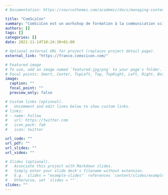 ```yaml
---
# Documentation: https://sourcethemes.com/academic/docs/managing-content/

title: "ComSciCon"
summary: "ComSciCon est un workshop de formation à la communication scientifique destiné aux doctorants et doctorantes de toutes les disciplines. Après y avoir participé en 2020 lors de la première édition française, j'ai contribué à l'organisation de la deuxième édition en 2021."
authors: []
tags: []
categories: []
date: 2021-11-14T10:24:38+01:00

# Optional external URL for project (replaces project detail page).
external_link: "https://france.comscicon.com/"

# Featured image
# To use, add an image named `featured.jpg/png` to your page's folder.
# Focal points: Smart, Center, TopLeft, Top, TopRight, Left, Right, BottomLeft, Bottom, BottomRight.
image:
  caption: ""
  focal_point: ""
  preview_only: false

# Custom links (optional).
#   Uncomment and edit lines below to show custom links.
# links:
# - name: Follow
#   url: https://twitter.com
#   icon_pack: fab
#   icon: twitter

url_code: ""
url_pdf: ""
url_slides: ""
url_video: ""

# Slides (optional).
#   Associate this project with Markdown slides.
#   Simply enter your slide deck's filename without extension.
#   E.g. `slides = "example-slides"` references `content/slides/example-slides.md`.
#   Otherwise, set `slides = ""`.
slides: ""
---
```

